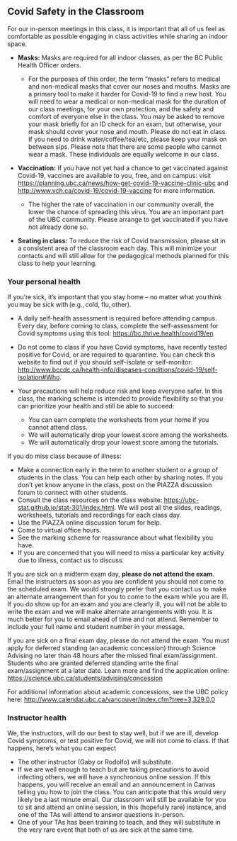 ## Covid Safety in the Classroom  

For our in-person meetings in this class, it is important that all of us feel as comfortable as possible engaging in class activities while sharing an indoor space.

- **Masks:** Masks are required for all indoor classes, as per the BC Public Health Officer orders. 
    - For the purposes of this order, the term “masks” refers to medical and non-medical masks that cover our noses and mouths.  Masks are a primary tool to make it harder for Covid-19 to find a new host.  You will need to wear a medical or non-medical mask for the duration of our class meetings, for your own protection, and the safety and comfort of everyone else in the class.  You may be asked to remove your mask briefly for an ID check for an exam, but otherwise, your mask should cover your nose and mouth. Please do not eat in class. If you need to drink water/coffee/tea/etc, please keep your mask on between sips. Please note that there are some people who cannot wear a mask. These individuals are equally welcome in our class. 

- **Vaccination:** If you have not yet had a chance to get vaccinated against Covid-19, vaccines are available to you, free, and on campus: visit https://planning.ubc.ca/news/how-get-covid-19-vaccine-clinic-ubc and http://www.vch.ca/covid-19/covid-19-vaccine for more information.
    - The higher the rate of vaccination in our community overall, the lower the chance of spreading this virus.  You are an important part of the UBC community. Please arrange to get vaccinated if you have not already done so. 

- **Seating in class:** To reduce the risk of Covid transmission, please sit in a consistent area of the classroom each day.  This will minimize your contacts and will still allow for the pedagogical methods planned for this class to help your learning.  

### Your personal health

If you’re sick, it’s important that you stay home – no matter what you think you may be sick with (e.g., cold, flu, other).
  
- A daily self-health assessment is required before attending campus. Every day, before coming to class, complete the self-assessment for Covid symptoms using this tool: https://bc.thrive.health/covid19/en 

-   Do not come to class if you have Covid symptoms, have recently tested positive for Covid, or are required to quarantine. You can check this website to find out if you should self-isolate or self-monitor: http://www.bccdc.ca/health-info/diseases-conditions/covid-19/self-isolation#Who. 

- Your precautions will help reduce risk and keep everyone safer.  In this class, the marking scheme is intended to provide flexibility so that you can prioritize your health and still be able to succeed: 
    - You can earn complete the worksheets from your home if you cannot attend class. 
    - We will automatically drop your lowest score among the worksheets. 
    - We will automatically drop your lowest score among the tutorials.

If you do miss class because of illness: 
- Make a connection early in the term to another student or a group of students in the class.  You can help each other by sharing notes.  If you don’t yet know anyone in the class, post on the PIAZZA discussion forum to connect with other students. 
- Consult the class resources on the class website: https://ubc-stat.github.io/stat-301/index.html. We will post all the slides, readings, worksheets, tutorials and recordings for each class day.  
- Use the PIAZZA online discussion forum for help.
- Come to virtual office hours.
- See the marking scheme for reassurance about what flexibility you have. 
- If you are concerned that you will need to miss a particular key activity due to illness, contact us to discuss. 

If you are sick on a midterm exam day, **please do not attend the exam**. Email the instructors as soon as you are confident you should not come to the scheduled exam.  We would strongly prefer that you contact us to make an alternate arrangement than for you to come to the exam while you are ill.  If you do show up for an exam and you are clearly ill, you will not be able to write the exam and we will make alternate arrangements with you.  It is much better for you to email ahead of time and not attend.  Remember to include your full name and student number in your message. 

If you are sick on a final exam day, please do not attend the exam. You must apply for deferred standing (an academic concession) through Science Advising no later than 48 hours after the missed final exam/assignment. Students who are granted deferred standing write the final exam/assignment at a later date. Learn more and find the application online: https://science.ubc.ca/students/advising/concession     

For additional information about academic concessions, see the UBC policy here: http://www.calendar.ubc.ca/vancouver/index.cfm?tree=3,329,0,0  

### Instructor health

We, the instructors, will do our best to stay well, but if we are ill, develop Covid symptoms, or test positive for Covid, we will not come to class.  If that happens, here’s what you can expect 
- The other instructor (Gaby or Rodolfo) will substitute.
- If we are well enough to teach but are taking precautions to avoid infecting others, we will have a synchronous online session.  If this happens, you will receive an email and an announcement in Canvas telling you how to join the class.  You can anticipate that this would very likely be a last minute email.  Our classroom will still be available for you to sit and attend an online session, in this (hopefully rare) instance, and one of the TAs will attend to answer questions in-person.
- One of your TAs has been training to teach, and they will substitute in the very rare event that both of us are sick at the same time.
